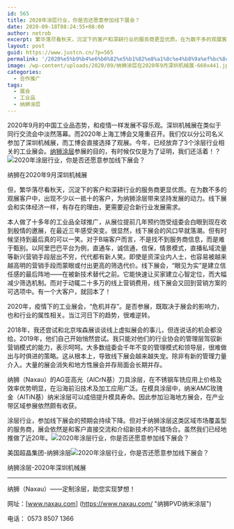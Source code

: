 ```yaml
---
id: 565
title: 2020年涂层行业，你是否还愿意参加线下展会？
date: 2020-09-18T08:24:55+08:00
author: netrob
excerpt: 繁华落尽看秋天，沉淀下的客户和深耕行业的服务商更显优质。在为数不多的观展客户中，出现不少以一抵十的客户，为纳狮涂层带来坚持发展的动力。线下展会和实体经济一样，有存在的理由，更需要迎合新行业发展需求。
layout: post
guid: https://www.justcn.cn/?p=565
permalink: '/2020%e5%b9%b4%e6%b6%82%e5%b1%82%e8%a1%8c%e4%b8%9a%ef%bc%8c%e4%bd%a0%e6%98%af%e5%90%a6%e8%bf%98%e6%84%bf%e6%84%8f%e5%8f%82%e5%8a%a0%e7%ba%bf%e4%b8%8b%e5%b1%95%e4%bc%9a%ef%bc%9f/'
image: /wp-content/uploads/2020/09/纳狮涂层在2020年9月深圳机械展-660x441.jpg
categories:
  - 合作推广
tags:
  - 展会
  - 工业品
  - 纳狮涂层
---
```

2020年9月的中国工业品态势，和疫情一样发展不容乐观。深圳机械展在类似于同行交流会中淡然落幕。而2020年上海工博会又隆重召开。我们仅以分公司名义参加了深圳机械展，而工博会直接选择了观展。今年，已经放弃了3个涂层行业相关的工业展会。<a href="http://www.naxau.com/" target="_blank" >纳狮涂层</a>参展的目的，有时候仅仅是为了证明，我们还活着！？![2020年涂层行业，你是否还愿意参加线下展会？](https://p6-tt.byteimg.com/origin/pgc-image/1fe590bb700c420aa13d36e433789d80?from=pc)

纳狮在2020年9月深圳机械展

但，繁华落尽看秋天，沉淀下的客户和深耕行业的服务商更显优质。在为数不多的观展客户中，出现不少以一抵十的客户，为纳狮涂层带来坚持发展的动力。线下展会和实体经济一样，有存在的理由，更需要迎合新行业发展需求。

本人做了十多年的工业品全球推广，从展位提前几年预约饱受组委会白眼到现在收到殷情的邀展，在最近三年感受突变。很显然，线下展会的风口早就落潮。但有时候坚持到最后真的可以一笑。对于B端客户而言，不是找不到服务商信息，而是难于甄别。以阿里巴巴平台为例，直通车，诚信通，信保，情景模式，直播私域流量等新兴营销手段层出不穷，代代都有新人笑。即使是资深业内人士，也容易被越来越高明的营销手段而蒙眼或付出更高的筛选代价。线下展会，“眼见为实”是建立信任感的最后阵地——在被新技术替代之前。它能快速让买家建立心智定位，而大幅减少筛选机制。而对于动辄二十多万的线上营销费用，线下展会又回到营销方案的可选项中。有一个大客户，就回本了！

2020年，疫情下的工业展会，“危机并存”。是否参展，既取决于展会的影响力，也和行业的属性相关。当江河日下的趋势，很难逆转。

2018年，我还尝试和北京埃森展谈谈线上虚拟展会的事儿，但连说话的机会都没给。2019年，他们自己开始悄然尝试。我只能对他们的行业协会的管理层驾驭新营销模式的能力，表示呵呵。大多数组委会千年不变的管理模式和领导层，很难做出与时俱进的策略。这从根本上，导致线下展会越来越失宠。除非有新的管理力量介入。大量的展会消失和地方性展会并存局面会长期并存。

纳狮（Naxau）的AG亚高光（AlCrN基）刀具涂层，在不锈钢车铣应用上价格及效率优势明显，在沿海前沿技术及加工应用广泛。在模具涂层中，纳米AMC玫瑰金（AlTiN基）纳米涂层可以成倍提升模具寿命。因此参加沿海地方展会，在产业带区域参展依然颇有收获。

涂层行业，参加线下展会的预期会持续下降。但对于纳狮涂层这类区域市场覆盖型的服务商，展会依然是和客户直接交流和介绍新技术的不错场合。虽然我们已经地推做了近20年。![2020年涂层行业，你是否还愿意参加线下展会？](https://p6-tt.byteimg.com/origin/pgc-image/6807fa15247a4cb088d5b2abb8c4a45e?from=pc)

美国超晶集团-纳狮涂层![2020年涂层行业，你是否还愿意参加线下展会？](https://p6-tt.byteimg.com/origin/pgc-image/724ab104822348fa9dc8c549a71e8f2d?from=pc)

纳狮涂层-2020年深圳机械展

<hr />

纳狮（Naxau）——定制涂层，助您实现梦想！

网址：[www.naxau.com] (https://www.naxau.com/ "纳狮PVD纳米涂层")

电话： 0573 8507 1366